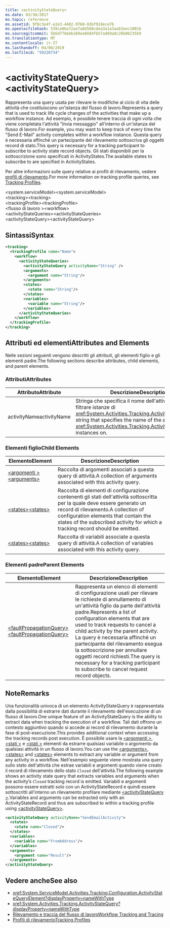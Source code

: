 ```yaml
---
title: <activityStateQuery>
ms.date: 03/30/2017
ms.topic: reference
ms.assetid: 9f8c3e4f-e2e3-4402-9760-03bf918ece7b
ms.openlocfilehash: 539ce0ba72ae7a8d568cdea3a1a3aab3eec1001b
ms.sourcegitcommit: 5b6d778ebb269ee6684fb57ad69a8c28b06235b9
ms.translationtype: MT
ms.contentlocale: it-IT
ms.lasthandoff: 04/08/2019
ms.locfileid: "59220734"
---
```

# <a name="activitystatequery"></a><span data-ttu-id="bab08-101">\<activityStateQuery></span><span class="sxs-lookup"><span data-stu-id="bab08-101">\<activityStateQuery></span></span>
<span data-ttu-id="bab08-102">Rappresenta una query usata per rilevare le modifiche al ciclo di vita delle attività che costituiscono un'istanza del flusso di lavoro.</span><span class="sxs-lookup"><span data-stu-id="bab08-102">Represents a query that is used to track life cycle changes of the activities that make up a workflow instance.</span></span> <span data-ttu-id="bab08-103">Ad esempio, è possibile tenere traccia di ogni volta che viene completata l'attività "Invia messaggio" all'interno di un'istanza del flusso di lavoro.</span><span class="sxs-lookup"><span data-stu-id="bab08-103">For example, you may want to keep track of every time the "Send E-Mail" activity completes within a workflow instance.</span></span> <span data-ttu-id="bab08-104">Questa query è necessaria affinché un partecipante del rilevamento sottoscriva gli oggetti record di stato.</span><span class="sxs-lookup"><span data-stu-id="bab08-104">This query is necessary for a tracking participant to subscribe to activity state record objects.</span></span> <span data-ttu-id="bab08-105">Gli stati disponibili per la sottoscrizione sono specificati in ActivityStates.</span><span class="sxs-lookup"><span data-stu-id="bab08-105">The available states to subscribe to are specified in ActivityStates.</span></span>  
  
 <span data-ttu-id="bab08-106">Per altre informazioni sulle query relative ai profili di rilevamento, vedere [profili di rilevamento](../../../../../docs/framework/windows-workflow-foundation/tracking-profiles.md).</span><span class="sxs-lookup"><span data-stu-id="bab08-106">For more information on tracking profile queries, see [Tracking Profiles](../../../../../docs/framework/windows-workflow-foundation/tracking-profiles.md).</span></span>  
  
<span data-ttu-id="bab08-107">\<system.serviceModel></span><span class="sxs-lookup"><span data-stu-id="bab08-107">\<system.serviceModel></span></span>  
<span data-ttu-id="bab08-108">\<tracking></span><span class="sxs-lookup"><span data-stu-id="bab08-108">\<tracking></span></span>  
<span data-ttu-id="bab08-109">\<trackingProfile></span><span class="sxs-lookup"><span data-stu-id="bab08-109">\<trackingProfile></span></span>  
<span data-ttu-id="bab08-110">\<flusso di lavoro ></span><span class="sxs-lookup"><span data-stu-id="bab08-110">\<workflow></span></span>  
<span data-ttu-id="bab08-111">\<activityStateQueries></span><span class="sxs-lookup"><span data-stu-id="bab08-111">\<activityStateQueries></span></span>  
<span data-ttu-id="bab08-112">\<activityStateQuery></span><span class="sxs-lookup"><span data-stu-id="bab08-112">\<activityStateQuery></span></span>  
  
## <a name="syntax"></a><span data-ttu-id="bab08-113">Sintassi</span><span class="sxs-lookup"><span data-stu-id="bab08-113">Syntax</span></span>  
  
```xml
<tracking>
  <trackingProfile name="Name">
    <workflow>
      <activityStateQueries>
        <activityStateQuery activityName="String" />
        <arguments>
          <argument name="String"/>
        </arguments>
        <states>
          <state name="String"/>
        </states>
        <variables>
          <variable name="String"/>
        </variables>
      </activityStateQueries>
    </workflow>
  </trackingProfile>
</tracking>  
```  
  
## <a name="attributes-and-elements"></a><span data-ttu-id="bab08-114">Attributi ed elementi</span><span class="sxs-lookup"><span data-stu-id="bab08-114">Attributes and Elements</span></span>  
 <span data-ttu-id="bab08-115">Nelle sezioni seguenti vengono descritti gli attributi, gli elementi figlio e gli elementi padre.</span><span class="sxs-lookup"><span data-stu-id="bab08-115">The following sections describe attributes, child elements, and parent elements.</span></span>  
  
### <a name="attributes"></a><span data-ttu-id="bab08-116">Attributi</span><span class="sxs-lookup"><span data-stu-id="bab08-116">Attributes</span></span>  
  
|<span data-ttu-id="bab08-117">Attributo</span><span class="sxs-lookup"><span data-stu-id="bab08-117">Attribute</span></span>|<span data-ttu-id="bab08-118">Descrizione</span><span class="sxs-lookup"><span data-stu-id="bab08-118">Description</span></span>|  
|---------------|-----------------|  
|<span data-ttu-id="bab08-119">activityName</span><span class="sxs-lookup"><span data-stu-id="bab08-119">activityName</span></span>|<span data-ttu-id="bab08-120">Stringa che specifica il nome dell'attività per la quale filtrare istanze di <xref:System.Activities.Tracking.ActivityStateRecord>.</span><span class="sxs-lookup"><span data-stu-id="bab08-120">A string that specifies the name of the activity to filter <xref:System.Activities.Tracking.ActivityStateRecord> instances on.</span></span>|  
  
### <a name="child-elements"></a><span data-ttu-id="bab08-121">Elementi figlio</span><span class="sxs-lookup"><span data-stu-id="bab08-121">Child Elements</span></span>  
  
|<span data-ttu-id="bab08-122">Elemento</span><span class="sxs-lookup"><span data-stu-id="bab08-122">Element</span></span>|<span data-ttu-id="bab08-123">Descrizione</span><span class="sxs-lookup"><span data-stu-id="bab08-123">Description</span></span>|  
|-------------|-----------------|  
|[<span data-ttu-id="bab08-124">\<argomenti ></span><span class="sxs-lookup"><span data-stu-id="bab08-124">\<arguments></span></span>](../../../../../docs/framework/configure-apps/file-schema/windows-workflow-foundation/arguments.md)|<span data-ttu-id="bab08-125">Raccolta di argomenti associati a questa query di attività.</span><span class="sxs-lookup"><span data-stu-id="bab08-125">A collection of arguments associated with this activity query.</span></span>|  
|[<span data-ttu-id="bab08-126">\<states></span><span class="sxs-lookup"><span data-stu-id="bab08-126">\<states></span></span>](../../../../../docs/framework/configure-apps/file-schema/windows-workflow-foundation/states.md)|<span data-ttu-id="bab08-127">Raccolta di elementi di configurazione contenenti gli stati dell'attività sottoscritta per la quale deve essere generato un record di rilevamento.</span><span class="sxs-lookup"><span data-stu-id="bab08-127">A collection of configuration elements that contain the states of the subscribed activity for which a tracking record should be emitted.</span></span>|  
|[<span data-ttu-id="bab08-128">\<states></span><span class="sxs-lookup"><span data-stu-id="bab08-128">\<states></span></span>](../../../../../docs/framework/configure-apps/file-schema/windows-workflow-foundation/states.md)|<span data-ttu-id="bab08-129">Raccolta di variabili associate a questa query di attività.</span><span class="sxs-lookup"><span data-stu-id="bab08-129">A collection of variables associated with this activity query.</span></span>|  
  
### <a name="parent-elements"></a><span data-ttu-id="bab08-130">Elementi padre</span><span class="sxs-lookup"><span data-stu-id="bab08-130">Parent Elements</span></span>  
  
|<span data-ttu-id="bab08-131">Elemento</span><span class="sxs-lookup"><span data-stu-id="bab08-131">Element</span></span>|<span data-ttu-id="bab08-132">Descrizione</span><span class="sxs-lookup"><span data-stu-id="bab08-132">Description</span></span>|  
|-------------|-----------------|  
|[<span data-ttu-id="bab08-133">\<faultPropagationQuery></span><span class="sxs-lookup"><span data-stu-id="bab08-133">\<faultPropagationQuery></span></span>](../../../../../docs/framework/configure-apps/file-schema/windows-workflow-foundation/faultpropagationquery.md)|<span data-ttu-id="bab08-134">Rappresenta un elenco di elementi di configurazione usati per rilevare le richieste di annullamento di un'attività figlio da parte dell'attività padre.</span><span class="sxs-lookup"><span data-stu-id="bab08-134">Represents a list of configuration elements that are used to track requests to cancel a child activity by the parent activity.</span></span> <span data-ttu-id="bab08-135">La query è necessaria affinché un partecipante del rilevamento esegua la sottoscrizione per annullare oggetti record richiesti.</span><span class="sxs-lookup"><span data-stu-id="bab08-135">The query is necessary for a tracking participant to subscribe to cancel request record objects.</span></span>|  
  
## <a name="remarks"></a><span data-ttu-id="bab08-136">Note</span><span class="sxs-lookup"><span data-stu-id="bab08-136">Remarks</span></span>  
 <span data-ttu-id="bab08-137">Una funzionalità univoca di un elemento ActivityStateQuery è rappresentata dalla possibilità di estrarre dati durante il rilevamento dell'esecuzione di un flusso di lavoro.</span><span class="sxs-lookup"><span data-stu-id="bab08-137">One unique feature of an ActivityStateQuery is the ability to extract data when tracking the execution of a workflow.</span></span> <span data-ttu-id="bab08-138">Tali dati offrono un contesto aggiuntivo quando si accede ai record di rilevamento durante la fase di post-esecuzione.</span><span class="sxs-lookup"><span data-stu-id="bab08-138">This provides additional context when accessing the tracking records post execution.</span></span> <span data-ttu-id="bab08-139">È possibile usare la [ \<argomenti >](../../../../../docs/framework/configure-apps/file-schema/windows-workflow-foundation/arguments.md), [ \<stati >](../../../../../docs/framework/configure-apps/file-schema/windows-workflow-foundation/states.md) e [ \<stati >](../../../../../docs/framework/configure-apps/file-schema/windows-workflow-foundation/states.md) elementi da estrarre qualsiasi variabile o argomento da qualsiasi attività in un flusso di lavoro.</span><span class="sxs-lookup"><span data-stu-id="bab08-139">You can use the [\<arguments>](../../../../../docs/framework/configure-apps/file-schema/windows-workflow-foundation/arguments.md), [\<states>](../../../../../docs/framework/configure-apps/file-schema/windows-workflow-foundation/states.md) and [\<states>](../../../../../docs/framework/configure-apps/file-schema/windows-workflow-foundation/states.md) elements to extract any variable or argument from any activity in a workflow.</span></span> <span data-ttu-id="bab08-140">Nell'esempio seguente viene mostrata una query sullo stato dell'attività che estrae variabili e argomenti quando viene creato il record di rilevamento dello stato `Closed` dell'attività.</span><span class="sxs-lookup"><span data-stu-id="bab08-140">The following example shows an activity state query that extracts variables and arguments when the activity’s `Closed` tracking record is emitted.</span></span> <span data-ttu-id="bab08-141">Variabili e argomenti possono essere estratti solo con un ActivityStateRecord e quindi essere sottoscritti all'interno un rilevamento profilare mediante [ \<activityStateQuery >](../../../../../docs/framework/configure-apps/file-schema/windows-workflow-foundation/activitystatequery.md).</span><span class="sxs-lookup"><span data-stu-id="bab08-141">Variables and arguments can be extracted only with an ActivityStateRecord and thus are subscribed to within a tracking profile using [\<activityStateQuery>](../../../../../docs/framework/configure-apps/file-schema/windows-workflow-foundation/activitystatequery.md).</span></span>  
  
```xml  
<activityStateQuery activityName="SendEmailActivity">  
  <states>  
    <state name="Closed"/>  
  </states>  
  <variables>  
    <variable name="FromAddress"/>  
  </variables>  
  <arguments>  
    <argument name="Result"/>  
  </arguments>  
</activityStateQuery>  
```  
  
## <a name="see-also"></a><span data-ttu-id="bab08-142">Vedere anche</span><span class="sxs-lookup"><span data-stu-id="bab08-142">See also</span></span>

- <xref:System.ServiceModel.Activities.Tracking.Configuration.ActivityStateQueryElement?displayProperty=nameWithType>
- <xref:System.Activities.Tracking.ActivityStateQuery?displayProperty=nameWithType>
- [<span data-ttu-id="bab08-143">Rilevamento e traccia del flusso di lavoro</span><span class="sxs-lookup"><span data-stu-id="bab08-143">Workflow Tracking and Tracing</span></span>](../../../../../docs/framework/windows-workflow-foundation/workflow-tracking-and-tracing.md)
- [<span data-ttu-id="bab08-144">Profili di rilevamento</span><span class="sxs-lookup"><span data-stu-id="bab08-144">Tracking Profiles</span></span>](../../../../../docs/framework/windows-workflow-foundation/tracking-profiles.md)
